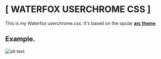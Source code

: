 # [ WATERFOX USERCHROME CSS ]


This is my Waterfox userchrome.css. It's based on the opular [**arc theme**](https://github.com/horst3180/Arc-theme) 

## Example.
![alt text](http://i.imgur.com/3cUjHTP.png "Minimal Arc")

